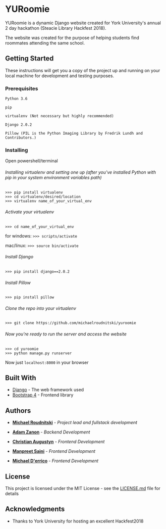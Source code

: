 # YURoomie

YURoomie is a dynamic Django website created for York University's annual 2 day hackathon (Steacie Library Hackfest 2018).

The website was created for the purpose of helping students find roommates attending the same school.

## Getting Started

These instructions will get you a copy of the project up and running on your local machine for development and testing purposes.

### Prerequisites

```
Python 3.6
```

```
pip
```

```
virtualenv (Not necessary but highly recommended)
```

```
Django 2.0.2
```

```
Pillow (PIL is the Python Imaging Library by Fredrik Lundh and Contributors.)
```
### Installing

Open powershell/terminal

###### Installing virtualenv and setting one up (after you've installed Python with pip in your system environment variables path)

```
>>> pip install virtualenv
>>> cd virtualenv/desired/location
>>> virtualenv name_of_your_virtual_env
```

###### Activate your virtualenv

```
>>> cd name_of_your_virtual_env
```
for windows: ```>>> scripts/activate```

mac/linux: ```>>> source bin/activate```


###### Install Django

```
>>> pip install django==2.0.2
```

###### Install Pillow

```
>>> pip install pillow
```

###### Clone the repo into your virtualenv
```
>>> git clone https://github.com/michaelroudnitski/yuroomie
```

###### Now you're ready to run the server and access the website
```
>>> cd yuroomie
>>> python manage.py runserver
```

Now just ```localhost:8000``` in your browser

## Built With

* [Django](https://www.djangoproject.com/) - The web framework used
* [Bootstrap 4](https://getbootstrap.com/) - Frontend library

## Authors

* **[Michael Roudnitski](https://github.com/michaelroudnitski)** - *Project lead and fullstack development*

* **[Adam Zanon](https://github.com/AdamZed)** - *Backend Development*

* **[Christian Augustyn](https://github.com/ChristianAugustyn)** - *Frontend Development*

* **[Manpreet Saini](https://github.com/msaini12)** - *Frontend Development*

* **[Michael D'errico](https://github.com/scubadivingelements2)** - *Frontend Development*

## License

This project is licensed under the MIT License - see the [LICENSE.md](LICENSE.md) file for details

## Acknowledgments

* Thanks to York University for hosting an excellent Hackfest2018
